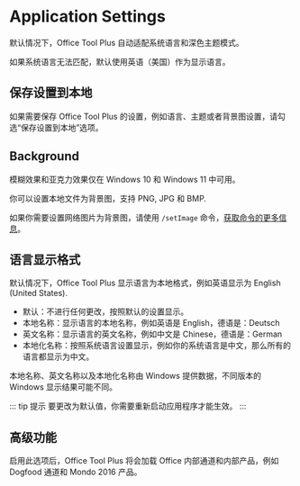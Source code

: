 # Application Settings

默认情况下，Office Tool Plus 自动适配系统语言和深色主题模式。

如果系统语言无法匹配，默认使用英语（美国）作为显示语言。

## 保存设置到本地

如果需要保存 Office Tool Plus 的设置，例如语言、主题或者背景图设置，请勾选“保存设置到本地”选项。

## Background

模糊效果和亚克力效果仅在 Windows 10 和 Windows 11 中可用。

你可以设置本地文件为背景图，支持 PNG, JPG 和 BMP.

如果你需要设置网络图片为背景图，请使用 `/setImage` 命令，[获取命令的更多信息](/zh-cn/others/commands.html#程序内命令)。

## 语言显示格式

默认情况下，Office Tool Plus 显示语言为本地格式，例如英语显示为 English (United States).

- 默认：不进行任何更改，按照默认的设置显示。
- 本地名称：显示语言的本地名称，例如英语是 English，德语是：Deutsch
- 英文名称：显示语言的英文名称，例如中文是 Chinese，德语是：German
- 本地化名称：按照系统语言设置显示，例如你的系统语言是中文，那么所有的语言都显示为中文。

本地名称、英文名称以及本地化名称由 Windows 提供数据，不同版本的 Windows 显示结果可能不同。

::: tip 提示
要更改为默认值，你需要重新启动应用程序才能生效。
:::

## 高级功能

启用此选项后，Office Tool Plus 将会加载 Office 内部通道和内部产品，例如 Dogfood 通道和 Mondo 2016 产品。